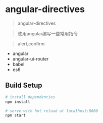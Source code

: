 
# angular-directives

> angular-directives

> 使用angular编写一些常用指令

> alert,confirm

* angular
* angular-ui-router
* babel
* es6

## Build Setup

``` bash
# install dependencies
npm install

# serve with hot reload at localhost:8080
npm start
```
